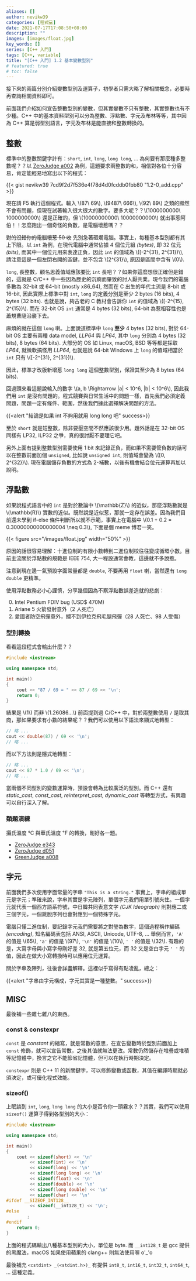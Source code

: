 ```yaml
---
aliases: []
author: nevikw39
categories: [程式💻]
date: 2021-07-17T17:08:50+08:00
description: ""
images: [images/float.jpg]
key_words: []
series: [C++ 入門]
tags: [C++, variable]
title: "[C++ 入門] 1.2 基本變數型別"
# featured: true
# toc: false
---
```


接下來的兩篇分別介紹變數型別及運算子，初學者只需大略了解相關概念，必要時再查詢相關資料即可。

前面我們介紹如何宣告整數型別的變數，但其實變數不只有整數，其實整數也有不少種。C++ 中的基本資料型別可以分為整數、浮點數、字元及布林等等，其中因為 C++ 算是弱型別語言，字元及布林是能直接和整數轉換的。

## 整數

標準中的整數關鍵字計有：`short`, `int`, `long`, `long long`, ... 為何要有那麼種多整數呢？？以 [ZeroJudge a002](https://zerojudge.tw/ShowProblem?problemid=a002) 為例，這題要求兩整數的和，相信對各位十分容易，肯定能輕易地寫出以下的程式：

{{< gist nevikw39 7cd9f2d7f536e4f78d4d0fcddb0fbb80 "1.2-0_add.cpp" >}}

現在請 F5 執行這個程式。輸入 \\(87\ 69\\), \\(9487\ 666\\), \\(92\ 89\\) 之類的顯然不會有問題，但現在試著輸入很大很大的數字。要多大呢？？\\(1000000000\ 1000000000\\) 還是正確的，但 \\(10000000000\ 10000000000\\) 就出事惹阿伯！！怎麼跑出一個奇怪的負數，是電腦壞惹嗎？？

~~對的沒錯你的電腦壞惹 50 收~~ 先別急著砸爛電腦。事實上，每種基本型別都有其上下限。以 `int` 為例，在現代電腦中通常佔據 4 個位元組 _(bytes)_, 即 32 位元 _(bits)_, 而其中一個位元用來表達正負，因此 `int` 的值域為 \\([-2^{31}, 2^{31})\\), 請注意這是一個左閉右開的區鍵，並不包含 \\(2^{31}\\), 原因是區間中含有 \\(0\\).

`long`, 長整數，顧名思義值域應該要比 `int` 長吧？？如果你這麼想很正確但是錯的，這就是 C/C++ 中一些因為歷史的沉痾而肇致的討人厭共業。現今我們的電腦多數為 32-bit 或 64-bit (mostly x86_64), 然而在 C 出生的年代主流是 8-bit 或 16-bit, 因此實際上標準中對 `int`, `long` 的定義分別是至少 2 bytes (16 bits), 4 bytes (32 bits). 也就是說，夠古老的 C 教材會告訴你 `int` 的值域為 \\([-2^{15}, 2^{15})\\). 而在 32-bit OS `int` 通常是 4 bytes (32 bits), 64-bit 為惹相容性也是蕭規曹隨沿襲下去。

麻煩的就在這個 `long` 喇。上面說道標準中 `long` **至少** 4 bytes (32 bits), 對於 64-bit OS 主要有兩種 data model, _LLP64_ 與 _LP64_, 其中 `long` 分別為 4 bytes (32 bits), 8 bytes (64 bits). 大部分的 OS 如 Linux, macOS, BSD 等等都是採取 _LP64_, 就微軟搞怪用 _LLP64_, 也就是說 64-bit Windows 上 `long` 的值域相當於 `int` 只有 \\([-2^{31}, 2^{31})\\).

因此，標準才改版新增惹 `long long` 這個整數型別，保證其至少為 8 bytes (64 bits).

回過頭來看這題說輸入的數字 \\(a, b \Rightarrow |a| < 10^6, |b| < 10^6\\), 因此我們用 `int` 是沒有問題的。程式競賽與日常生活中的問題一樣，首先我們必須定義問題，問題一定有條件、範圍，然後我們據此選擇解決問題的方法。

{{<alert "結論是如果 int 不夠用就用 long long 吧" success>}}

至於 `short` 就是短整數，除非要壓空間不然應該很少用。題外話是在 32-bit OS 同樣有 LP32, ILP32 之爭，真的很討厭不要理它吧。

另外上面有提到整數型別需要使用 1 bit 來記錄正負，而如果不需要管負數的話可以在整數前面加個 `unsigned`, 比如說 `unsigned int`, 則值域會變為 \\([0, 2^{32})\\). 現在電腦儲存負數的方式為 2-補數，以後有機會結合位元運算再加以說明。

## 浮點數

如果說程式語言中的 `int` 是對於數論中 \\(\mathbb{Z}\\) 的近似，那麼浮點數就是 \\(\mathbb{R}\\) 實數的近似。既然說是近似惹，那就一定存在誤差。因為我們目前還未學到 if-else 條件判斷所以就不示範，事實上在電腦中 \\(0.1 + 0.2 = 0.30000000000000004 \neq 0.3\\), 下面是個 meme 博君一笑。

{{< figure src="/images/float.jpg" width="50%" >}}

原因的話很容易理解：十進位制的有限小數轉到二進位制校往往變成循環小數。目前主流關於浮點數的規範是 IEEE 754, 大一程設通常會教，這邊就不多說惹。

注意到現在邊一氣預設字面常量都是 `double`, 不要再用 `float` 喇，當然還有 `long double` 更精準。

使用浮點數務必小心謹慎，分享幾個因為不察浮點數誤差造就的悲劇：

0. Intel Pentium FDIV bug​ (USD$ 470M)
1. Ariane 5 火箭發射意外​（2 人死亡​）
2. 愛國者防空飛彈意外​，攔不到伊拉克飛毛腿飛彈（28 人死亡、98 人受傷​）

### 型別轉換

看看這段程式會輸出什麼？？
```cpp
#include <iostream>

using namespace std;

int main()
{
    cout << "87 / 69 = " << 87 / 69 << '\n';
    return 0;
}
```
結果是 \\(1\\) 而非 \\(1.26086...\\) 前面提到過 C/C++ 中，對於兩整數使用 `/` 是取其商，那如果要求有小數的結果呢？？我們可以使用以下語法來顯式地轉型：
```cpp
// 略 ...
cout << double(87) / 69 << '\n';
// 略 ...
```
而以下方法則是隱式地轉型：
```cpp
// 略 ...
cout << 87 * 1.0 / 69 << '\n';
// 略 ...
```
當兩個不同型別的變數運算時，預設會轉為比較廣泛的型別。而 C++ 還有  _static_cast_, _const_cast_, _reinterpret_cast_, _dynamic_cast_ 等轉型方式，有興趣可以自行深入了解。

### 類題演練

攝氏溫度 ℃ 與華氏溫度 ℉ 的轉換，剛好各一題。

- [ZeroJudge e343](https://zerojudge.tw/ShowProblem?problemid=e343)
- [ZeroJudge d051](https://zerojudge.tw/ShowProblem?problemid=d051)
- [GreenJudge a008](http://www.tcgs.tc.edu.tw:1218/ShowProblem?problemid=a008)

## 字元

前面我們多次使用字面常量的字串 `"This is a string."` 事實上，字串的組成單元是字元；準確來說，字串其實是字元陣列，單個字元我們用單引號夾住。一個字元就代表一個西方語系符號，中日韓共同表意文字 _(CJK Ideograph)_ 則對應二或三個字元，一個跳脫序列也會對應到一個特殊字元。

電腦只懂二進位制，要記錄字元我們需要將之對瑩為數字，這個過程稱作編碼 _(encoding)_, 知名編碼表包括 ANSI, ASCII, Unicode, UTF-8, ... 舉例而言，`'A'` 的值是 \\(65\\), `'a'` 的值是 \\(97\\), `'\n'` 的值是 \\(10\\), `' '` 的值是 \\(32\\). 有趣的是，大寫字母與小寫字母剛好差 32, 就是第五位元，而 32 又是空白字元 `' '` 的值，因此在做大小寫轉換時可以應用位元運算。

關於字串及陣列，往後會詳盡解釋。這裡似乎寫得有點凌亂，總之：

{{<alert "字串由字元構成，字元其實是一種整數。" success>}}

## MISC

最後補一些雜七雜八的東西。

### const & constexpr

`const` 是 _constant_ 的縮寫，就是常數的意思，在宣告變數時於型別前面加上 `const` 修飾，就可以宣告常數，之後其值就無法更改。常數仍然儲存在堆疊或堆積等記憶體中，換言之它不能節省記憶體，但可以在執行時期決定。

`constexpr` 則是 C++ 11 的新關鍵字，可以修飾變數或函數，其值在編譯時期就必須決定，或可優化程式效能。

### sizeof()

上眠談到 `int`, `long`, `long long` 的大小是否令你一頭霧水？？其實，我們可以使用 `sizeof()` 運算子得到各型別的大小：
```cpp
#include <iostream>

using namespace std;

int main()
{
    cout << sizeof(short) << '\n'
         << sizeof(int) << '\n'
         << sizeof(long) << '\n'
         << sizeof(long long) << '\n'
         << sizeof(float) << '\n'
         << sizeof(double) << '\n'
         << sizeof(long double) << '\n'
         << sizeof(char) << '\n'
#ifdef __SIZEOF_INT128__
         << sizeof(__int128_t) << '\n';
#else
        ;
#endif
    return 0;
}
```
上面的程式碼輸出八種基本型別的大小，單位是 byte. 而 `__int128_t` 是 gcc 提供的黑魔法，macOS 如果使用蘋果的 clang++ 則無法使用喔 o'_'o

最後補充 `<cstdint> _(<stdint.h>)_` 有提供 `int8_t`, `int16_t`, `int32_t`, `int64_t`, ... 這種定義。
